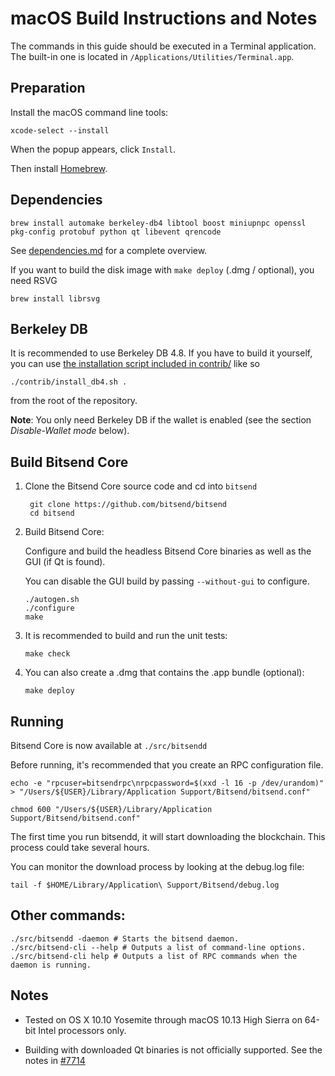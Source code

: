 macOS Build Instructions and Notes
====================================
The commands in this guide should be executed in a Terminal application.
The built-in one is located in `/Applications/Utilities/Terminal.app`.

Preparation
-----------
Install the macOS command line tools:

`xcode-select --install`

When the popup appears, click `Install`.

Then install [Homebrew](https://brew.sh).

Dependencies
----------------------

    brew install automake berkeley-db4 libtool boost miniupnpc openssl pkg-config protobuf python qt libevent qrencode

See [dependencies.md](dependencies.md) for a complete overview.

If you want to build the disk image with `make deploy` (.dmg / optional), you need RSVG

    brew install librsvg

Berkeley DB
-----------
It is recommended to use Berkeley DB 4.8. If you have to build it yourself,
you can use [the installation script included in contrib/](/contrib/install_db4.sh)
like so

```shell
./contrib/install_db4.sh .
```

from the root of the repository.

**Note**: You only need Berkeley DB if the wallet is enabled (see the section *Disable-Wallet mode* below).

Build Bitsend Core
------------------------

1. Clone the Bitsend Core source code and cd into `bitsend`

        git clone https://github.com/bitsend/bitsend
        cd bitsend

2.  Build Bitsend Core:

    Configure and build the headless Bitsend Core binaries as well as the GUI (if Qt is found).

    You can disable the GUI build by passing `--without-gui` to configure.

        ./autogen.sh
        ./configure
        make

3.  It is recommended to build and run the unit tests:

        make check

4.  You can also create a .dmg that contains the .app bundle (optional):

        make deploy

Running
-------

Bitsend Core is now available at `./src/bitsendd`

Before running, it's recommended that you create an RPC configuration file.

    echo -e "rpcuser=bitsendrpc\nrpcpassword=$(xxd -l 16 -p /dev/urandom)" > "/Users/${USER}/Library/Application Support/Bitsend/bitsend.conf"

    chmod 600 "/Users/${USER}/Library/Application Support/Bitsend/bitsend.conf"

The first time you run bitsendd, it will start downloading the blockchain. This process could take several hours.

You can monitor the download process by looking at the debug.log file:

    tail -f $HOME/Library/Application\ Support/Bitsend/debug.log

Other commands:
-------

    ./src/bitsendd -daemon # Starts the bitsend daemon.
    ./src/bitsend-cli --help # Outputs a list of command-line options.
    ./src/bitsend-cli help # Outputs a list of RPC commands when the daemon is running.

Notes
-----

* Tested on OS X 10.10 Yosemite through macOS 10.13 High Sierra on 64-bit Intel processors only.

* Building with downloaded Qt binaries is not officially supported. See the notes in [#7714](https://github.com/bitsend/bitsend/issues/7714)
